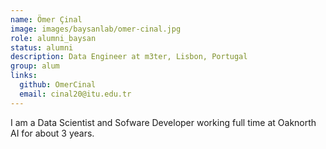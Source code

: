 ```yaml
---
name: Ömer Çinal
image: images/baysanlab/omer-cinal.jpg
role: alumni_baysan
status: alumni
description: Data Engineer at m3ter, Lisbon, Portugal
group: alum
links:
  github: OmerCinal
  email: cinal20@itu.edu.tr
---
```


I am a Data Scientist and Sofware Developer working full time at Oaknorth AI for about 3 years. 
